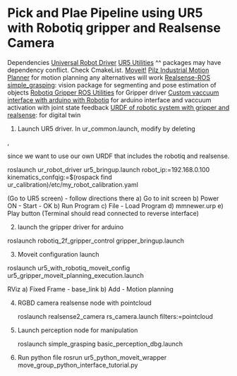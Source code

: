 # Pick and Plae Pipeline using  UR5 with Robotiq gripper and Realsense Camera


Dependencies
[Universal Robot Driver](https://github.com/UniversalRobots/Universal_Robots_ROS_Driver)
[UR5 Utilities](https://github.com/nLinkAS/fmauch_universal_robot)
^^ packages may have dependency conflict. Check CmakeList.
[Moveit!](https://github.com/ros-planning/moveit)
[Pilz Industrial Motion Planner](https://github.com/PilzDE/pilz_industrial_motion) for motion planning any alternatives will work
[Realsense-ROS](https://github.com/IntelRealSense/realsense-ros)
[simple_grasping](https://github.com/mikeferguson/simple_grasping): vision package for segmenting and pose estimation of objects
[Robotiq Gripper ROS Utilities](https://github.com/ros-industrial/robotiq) for Gripper driver
[Custom vaccuum interface with arduino with Robotiq](https://github.com/RROS-Lab/Hybrid-Granular-Jammer-Gripper-Driver) for arduino interface and vaccuum activation with joint state feedback
[URDF of robotic system with gripper and realsense](https://github.com/RROS-Lab/UR5_with_Robotiq_Gripper_and_Realsense): for digital twin


1. Launch UR5 driver.
In ur_common.launch, modify by deleting 

<!-- Convert joint states to /tf tranforms -->
<node name="robot_state_publisher" pkg="robot_state_publisher" type="robot_state_publisher"/>,
  
since we want to use our own URDF that includes the robotiq and realsense.

roslaunch ur_robot_driver ur5_bringup.launch robot_ip:=192.168.0.100   kinematics_confqig:=$(rospack find ur_calibration)/etc/my_robot_calibration.yaml

(Go to UR5 screen) - follow directions there
a) Go to init screen
b) Power ON - Start - OK
b) Run Program
c) File - Load Program
d) mmnewer.urp
e) Play button (Terminal should read connected to reverse interface)
  
  
2. launch the gripper driver for arduino

roslaunch robotiq_2f_gripper_control gripper_bringup.launch

  
3. Moveit configuration launch

roslaunch ur5_with_robotiq_moveit_config ur5_gripper_moveit_planning_execution.launch 


RViz 
a) Fixed Frame - base_link
b) Add - Motion planning



4. RGBD camera realsense node with pointcloud

    roslaunch realsense2_camera rs_camera.launch filters:=pointcloud

5. Launch perception node for manipulation

    roslaunch simple_grasping basic_perception_dbg.launch 

6. Run python file
  rosrun ur5_python_moveit_wrapper move_group_python_interface_tutorial.py
  

